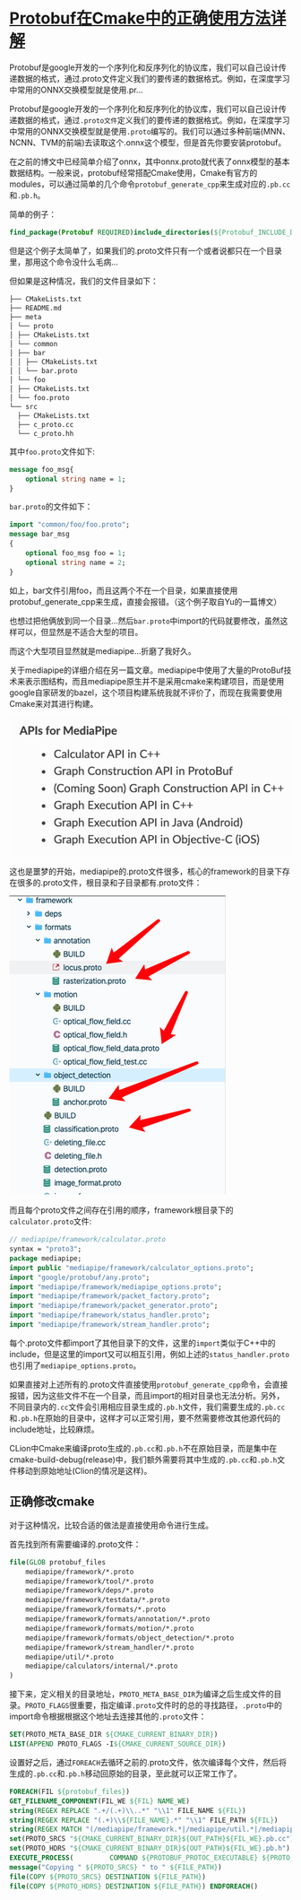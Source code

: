 # [Protobuf在Cmake中的正确使用方法详解](http://www.cppcns.com/wangluo/qitazonghe/380488.html)

Protobuf是google开发的一个序列化和反序列化的协议库，我们可以自己设计传递数据的格式，通过.proto文件定义我们的要传递的数据格式。例如，在深度学习中常用的ONNX交换模型就是使用.pr...

Protobuf是google开发的一个序列化和反序列化的协议库，我们可以自己设计传递数据的格式，通过`.proto文件`定义我们的要传递的数据格式。例如，在深度学习中常用的ONNX交换模型就是使用`.proto`编写的。我们可以通过多种前端(MNN、NCNN、TVM的前端)去读取这个.onnx这个模型，但是首先你要安装protobuf。

在之前的博文中已经简单介绍了onnx，其中onnx.proto就代表了onnx模型的基本数据结构。一般来说，protobuf经常搭配Cmake使用，Cmake有官方的modules，可以通过简单的几个命令`protobuf_generate_cpp`来生成对应的`.pb.cc`和`.pb.h`。

简单的例子：

```cmake
find_package(Protobuf REQUIRED)include_directories(${Protobuf_INCLUDE_DIRS})include_directories(${CMAKE_CURRENT_BINARY_DIR})protobuf_generate_cpp(PROTO_SRCS PROTO_HDRS foo.proto)protobuf_generate_cpp(PROTO_SRCS PROTO_HDRS EXPORT_MACRO DLL_EXPORT foo.proto)protobuf_generate_python(PROTO_PY foo.proto)add_executable(bar bar.cc ${PROTO_SRCS} ${PROTO_HDRS})target_link_libraries(bar ${Protobuf_LIBRARIES})
```

但是这个例子太简单了，如果我们的.proto文件只有一个或者说都只在一个目录里，那用这个命令没什么毛病...

但如果是这种情况，我们的文件目录如下：

```
├── CMakeLists.txt
├── README.md
├── meta
│ └── proto
│ ├── CMakeLists.txt
│ └── common
│ ├── bar
│ │ ├── CMakeLists.txt
│ │ └── bar.proto
│ └── foo
│ ├── CMakeLists.txt
│ └── foo.proto
└── src
  ├── CMakeLists.txt     
  ├── c_proto.cc     
  └── c_proto.hh
```

其中`foo.proto`文件如下:

```protobuf
message foo_msg{
	optional string name = 1;
}
```

`bar.proto`的文件如下：

```protobuf
import "common/foo/foo.proto";   
message bar_msg
{     
    optional foo_msg foo = 1;    
    optional string name = 2;
}
```

如上，bar文件引用foo，而且这两个不在一个目录，如果直接使用protobuf_generate_cpp来生成，直接会报错。（这个例子取自Yu的一篇博文）

也想过把他俩放到同一个目录...然后`bar.proto`中import的代码就要修改，虽然这样可以，但显然是不适合大型的项目。

而这个大型项目显然就是mediapipe...折磨了我好久。

关于mediapipe的详细介绍在另一篇文章。mediapipe中使用了大量的ProtoBuf技术来表示图结构，而且mediapipe原生并不是采用cmake来构建项目，而是使用google自家研发的bazel，这个项目构建系统我就不评价了，而现在我需要使用Cmake来对其进行构建。

![Protobuf在Cmake中的正确使用方法详解](MarkDownImages/Protobuf%E5%9C%A8Cmake%E4%B8%AD%E7%9A%84%E6%AD%A3%E7%A1%AE%E4%BD%BF%E7%94%A8%E6%96%B9%E6%B3%95%E8%AF%A6%E8%A7%A3.assets/ly01zgizwvo.png)

这也是噩梦的开始，mediapipe的.proto文件很多，核心的framework的目录下存在很多的.proto文件，根目录和子目录都有.proto文件：

![Protobuf在Cmake中的正确使用方法详解](MarkDownImages/Protobuf%E5%9C%A8Cmake%E4%B8%AD%E7%9A%84%E6%AD%A3%E7%A1%AE%E4%BD%BF%E7%94%A8%E6%96%B9%E6%B3%95%E8%AF%A6%E8%A7%A3.assets/t2xbdskbc5r.png)

而且每个proto文件之间存在引用的顺序，framework根目录下的`calculator.proto`文件:

```protobuf
// mediapipe/framework/calculator.proto
syntax = "proto3"; 
package mediapipe; 
import public "mediapipe/framework/calculator_options.proto"; 
import "google/protobuf/any.proto";
import "mediapipe/framework/mediapipe_options.proto";
import "mediapipe/framework/packet_factory.proto";
import "mediapipe/framework/packet_generator.proto";
import "mediapipe/framework/status_handler.proto";
import "mediapipe/framework/stream_handler.proto";
```

每个.proto文件都import了其他目录下的文件，这里的`import`类似于C++中的include，但是这里的import又可以相互引用，例如上述的`status_handler.proto`也引用了`mediapipe_options.proto`。

如果直接对上述所有的.proto文件直接使用`protobuf_generate_cpp`命令，会直接报错，因为这些文件不在一个目录，而且import的相对目录也无法分析。另外，不同目录内的`.cc`文件会引用相应目录生成的`.pb.h`文件，我们需要生成的`.pb.cc`和`.pb.h`在原始的目录中，这样才可以正常引用，要不然需要修改其他源代码的include地址，比较麻烦。

CLion中Cmake来编译proto生成的`.pb.cc`和`.pb.h`不在原始目录，而是集中在cmake-build-debug(release)中，我们额外需要将其中生成的`.pb.cc`和`.pb.h`文件移动到原始地址(Clion的情况是这样)。

## 正确修改cmake

对于这种情况，比较合适的做法是直接使用命令进行生成。

首先找到所有需要编译的.proto文件：

```cmake
file(GLOB protobuf_files     
    mediapipe/framework/*.proto     
    mediapipe/framework/tool/*.proto     
    mediapipe/framework/deps/*.proto     
    mediapipe/framework/testdata/*.proto     
    mediapipe/framework/formats/*.proto    
    mediapipe/framework/formats/annotation/*.proto 
    mediapipe/framework/formats/motion/*.proto    
    mediapipe/framework/formats/object_detection/*.proto  
    mediapipe/framework/stream_handler/*.proto    
    mediapipe/util/*.proto     
    mediapipe/calculators/internal/*.proto   
)
```

接下来，定义相关的目录地址，`PROTO_META_BASE_DIR`为编译之后生成文件的目录。`PROTO_FLAGS`很重要，指定编译`.proto`文件时的总的寻找路径，`.proto`中的import命令根据根据这个地址去连接其他的`.proto`文件：

```cmake
SET(PROTO_META_BASE_DIR ${CMAKE_CURRENT_BINARY_DIR})
LIST(APPEND PROTO_FLAGS -I${CMAKE_CURRENT_SOURCE_DIR})
```

设置好之后，通过`FOREACH`去循环之前的.proto文件，依次编译每个文件，然后将生成的`.pb.cc`和`.pb.h`移动回原始的目录，至此就可以正常工作了。

```cmake
FOREACH(FIL ${protobuf_files})      
GET_FILENAME_COMPONENT(FIL_WE ${FIL} NAME_WE)      
string(REGEX REPLACE ".+/(.+)\\..*" "\\1" FILE_NAME ${FIL})    
string(REGEX REPLACE "(.+)\\${FILE_NAME}.*" "\\1" FILE_PATH ${FIL})     
string(REGEX MATCH "(/mediapipe/framework.*|/mediapipe/util.*|/mediapipe/calculators/internal/)" OUT_PATH ${FILE_PATH}) 
set(PROTO_SRCS "${CMAKE_CURRENT_BINARY_DIR}${OUT_PATH}${FIL_WE}.pb.cc")     
set(PROTO_HDRS "${CMAKE_CURRENT_BINARY_DIR}${OUT_PATH}${FIL_WE}.pb.h")    
EXECUTE_PROCESS(         COMMAND ${PROTOBUF_PROTOC_EXECUTABLE} ${PROTO_FLAGS} --cpp_out=${PROTO_META_BASE_DIR} ${FIL} )  
message("Copying " ${PROTO_SRCS} " to " ${FILE_PATH})  
file(COPY ${PROTO_SRCS} DESTINATION ${FILE_PATH})   
file(COPY ${PROTO_HDRS} DESTINATION ${FILE_PATH}) ENDFOREACH()
```

